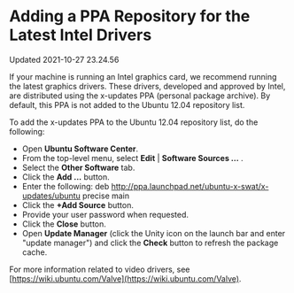 # Adding a PPA Repository for the Latest Intel Drivers
Updated 2021-10-27 23.24.56

If your machine is running an Intel graphics card, we recommend running the latest graphics drivers. These drivers, developed and approved by Intel, are distributed using the x-updates PPA (personal package archive). By default, this PPA is not added to the Ubuntu 12.04 repository list.   
  
To add the x-updates PPA to the Ubuntu 12.04 repository list, do the following:  
  

* Open **Ubuntu Software Center**.
* From the top-level menu, select **Edit** | **Software Sources ...** .
* Select the **Other Software** tab.
* Click the **Add ...** button.
* Enter the following: deb http://ppa.launchpad.net/ubuntu-x-swat/x-updates/ubuntu precise main
* Click the **+Add Source** button.
* Provide your user password when requested.
* Click the **Close** button.
* Open **Update Manager** (click the Unity icon on the launch bar and enter "update manager") and click the **Check** button to refresh the package cache.

  
  
For more information related to video drivers, see [https://wiki.ubuntu.com/Valve](https://wiki.ubuntu.com/Valve).  
  
